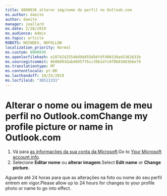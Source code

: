 ```yaml
---
title: 8000036 alterar img/nome do perfil no Outlook.com
ms.author: daeite
author: daeite
manager: joallard
ms.date: 2/28/2019
ms.audience: Admin
ms.topic: article
ROBOTS: NOINDEX, NOFOLLOW
localization_priority: Normal
ms.custom: 8000036
ms.openlocfilehash: e18742425546d9d455d56fdf400338a45361633b
ms.sourcegitcommit: 0b06093dabd685f76cc39b1d7c0f8b03883b6e79
ms.translationtype: MT
ms.contentlocale: pt-BR
ms.lasthandoff: 10/25/2019
ms.locfileid: "36511331"
---
```

# <a name="change-my-profile-picture-or-name-in-outlookcom"></a><span data-ttu-id="e4240-102">Alterar o nome ou imagem de meu perfil no Outlook.com</span><span class="sxs-lookup"><span data-stu-id="e4240-102">Change my profile picture or name in Outlook.com</span></span>

1. <span data-ttu-id="e4240-103">Vá para [as informações da sua conta da Microsoft](https://go.microsoft.com/fwlink/p/?linkid=860841).</span><span class="sxs-lookup"><span data-stu-id="e4240-103">Go to [Your Microsoft account info](https://go.microsoft.com/fwlink/p/?linkid=860841).</span></span>
1. <span data-ttu-id="e4240-104">Selecione **Editar nome** ou **alterar imagem**.</span><span class="sxs-lookup"><span data-stu-id="e4240-104">Select **Edit name** or **Change picture**.</span></span>

<span data-ttu-id="e4240-105">Aguarde até 24 horas para que as alterações na foto ou nome do seu perfil entrem em vigor.</span><span class="sxs-lookup"><span data-stu-id="e4240-105">Please allow up to 24 hours for changes to your profile photo or name to go into effect.</span></span>